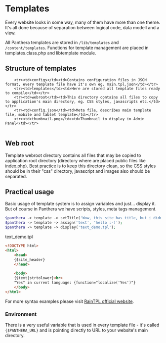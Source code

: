 Templates
==========

Every website looks in some way, many of them have more than one theme. It's all done because of separation between logical code,
data modell and a view.

All Panthera templates are stored in `/lib/templates` and `/content/templates`. Functions for template management are placed in templates.class.php and libtemplate module.

## Structure of templates

<table>
    
        <tr><td>configs</td><td>Contains configuration files in JSON format, every template file have it's own eg. main.tpl.json</td></tr>
        <tr><td>templates</td><td>Here are stored all template files ready to compile</td></tr>
        <tr><td>webroot</td><td>This directory contains all files to copy to application's main directory, eg. CSS styles, javascripts etc.</td></tr>
        <tr><td>config.json</td><td>Meta file, describes main template file, mobile and tablet template</td></tr>
        <tr><td>thumbnail.png</td><td>Thumbnail to display in Admin Panel</td></tr>
</table>

## Web root

Template webroot directory contains all files that may be copied to application root directory (directory where are placed public files like index.php).
Best practice is to keep this directory clean, so the CSS styles should be in their "css" directory, javascript and images also should be separated.

## Practical usage

Basic usage of template system is to assign variables and just... display it. But of course in Panthera we have scripts, styles, meta tags management.

```php
$panthera -> template -> setTitle('Wow, this site has title, but i didn\'t use any title tag yet...');
$panthera -> template -> assign('text', 'hello :-)');
$panthera -> template -> display('text_demo.tpl');
```

text_demo.tpl

```html
<!DOCTYPE html>
<html>
    <head>
    {$site_header}
    </head>
    
    <body>
    {$text|strtolower}<br>
    "Yes" in current language: {function="localize('Yes')"}
    </body>
</html>
```

For more syntax examples please visit [RainTPL official website](http://www.raintpl.com/Documentation/). 

### Environment

There is a very useful variable that is used in every template file - it's called `{$PANTHERA_URL}` and is pointing directly to URL to your website's main directory.
